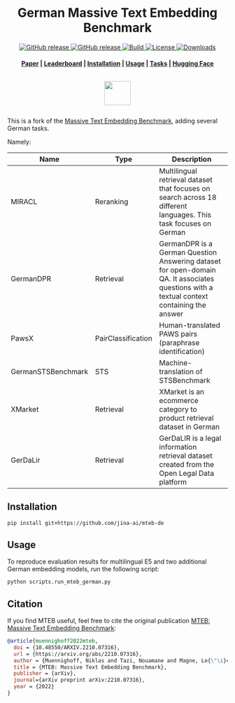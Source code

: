 <h1 align="center">German Massive Text Embedding Benchmark</h1>

<p align="center">
    <a href="https://github.com/mbeddings-benchmark/mteb/releases">
        <img alt="GitHub release" src="https://img.shields.io/github/release/embeddings-benchmark/mteb.svg">
    </a>
    <a href="https://arxiv.org/abs/2210.07316">
        <img alt="GitHub release" src="https://img.shields.io/badge/arXiv-2305.14251-b31b1b.svg">
    </a>
    <a href="https://www.python.org/">
            <img alt="Build" src="https://img.shields.io/badge/Made%20with-Python-1f425f.svg?color=purple">
    </a>
    <a href="https://github.com/embeddings-benchmark/mteb/blob/master/LICENSE">
        <img alt="License" src="https://img.shields.io/github/license/embeddings-benchmark/mteb.svg?color=green">
    </a>
    <a href="https://pepy.tech/project/mteb">
        <img alt="Downloads" src="https://static.pepy.tech/personalized-badge/mteb?period=total&units=international_system&left_color=grey&right_color=orange&left_text=Downloads">
    </a>
</p>

<h4 align="center">
    <p>
        <a href="https://arxiv.org/abs/2210.07316">Paper</a> |
        <a href=#leaderboard>Leaderboard</a> |
        <a href="#installation">Installation</a> |
        <a href="#usage">Usage</a> |
        <a href="#available-tasks">Tasks</a> |
        <a href="https://huggingface.co/mteb">Hugging Face</a>
    <p>
</h4>

<h3 align="center">
    <a href="https://huggingface.co/"><img style="float: middle; padding: 10px 10px 10px 10px;" width="60" height="55" src="./images/hf_logo.png" /></a>
</h3>

This is a fork of the [Massive Text Embedding Benchmark](http://github.com/embeddings-benchmark/mteb), adding several German tasks.

Namely:

| Name               | Type               | Description                                                                                                                               |
|--------------------|--------------------|-------------------------------------------------------------------------------------------------------------------------------------------|
| MIRACL             | Reranking          | Multilingual retrieval dataset that focuses on search across 18 different languages. This task focuses on German                          |
| GermanDPR          | Retrieval          | GermanDPR is a German Question Answering dataset for open-domain QA. It associates questions with a textual context containing the answer |
| PawsX              | PairClassification | Human-translated PAWS pairs (paraphrase identification)                                                                                   |
| GermanSTSBenchmark | STS                | Machine-translation of STSBenchmark                                                                                                       |
| XMarket            | Retrieval          | XMarket is an ecommerce category to product retrieval dataset in German                                                                   |                                                    
| GerDaLir           | Retrieval          | GerDaLIR is a legal information retrieval dataset created from the Open Legal Data platform                                               |

## Installation

```bash
pip install git+https://github.com/jina-ai/mteb-de
```

## Usage
To reproduce evaluation results for multilingual E5 and two additional German embedding models, run the following script:

```bash
python scripts.run_mteb_german.py
```

## Citation

If you find MTEB useful, feel free to cite the original publication [MTEB: Massive Text Embedding Benchmark](https://arxiv.org/abs/2210.07316):

```bibtex
@article{muennighoff2022mteb,
  doi = {10.48550/ARXIV.2210.07316},
  url = {https://arxiv.org/abs/2210.07316},
  author = {Muennighoff, Niklas and Tazi, Nouamane and Magne, Lo{\"\i}c and Reimers, Nils},
  title = {MTEB: Massive Text Embedding Benchmark},
  publisher = {arXiv},
  journal={arXiv preprint arXiv:2210.07316},  
  year = {2022}
}
```
